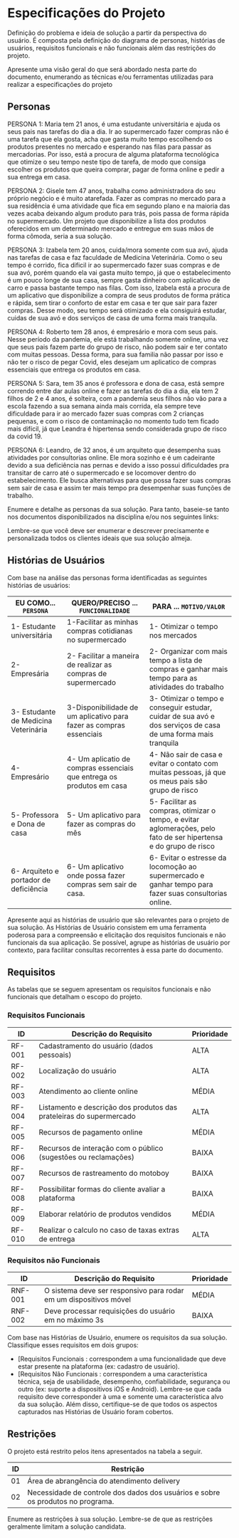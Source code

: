 # Especificações do Projeto


Definição do problema e ideia de solução a partir da perspectiva do usuário. É composta pela definição do  diagrama de personas, histórias de usuários, requisitos funcionais e não funcionais além das restrições do projeto.

Apresente uma visão geral do que será abordado nesta parte do documento, enumerando as técnicas e/ou ferramentas utilizadas para realizar a especificações do projeto

## Personas

PERSONA 1: Maria tem 21 anos, é uma estudante universitária e ajuda os seus pais nas tarefas do dia a dia. Ir ao supermercado fazer compras não é uma tarefa que ela gosta, acha que gasta muito tempo escolhendo os produtos presentes no mercado e esperando nas filas para passar as mercadorias. Por isso, está a procura de alguma plataforma tecnológica que otimize o seu tempo neste tipo de tarefa, de modo que consiga escolher os produtos que queira comprar, pagar de forma online e pedir a sua entrega em casa.


PERSONA 2: Gisele tem 47 anos, trabalha como administradora do seu próprio negócio e é muito atarefada. Fazer as compras no mercado para a sua residência é uma atividade que fica em segundo plano e na maioria das vezes acaba deixando algum produto para trás, pois passa de forma rápida no supermercado. Um projeto que disponibilize a lista dos produtos oferecidos em um determinado mercado e entregue em suas mãos de forma cômoda, seria a sua solução.


PERSONA 3: Izabela tem 20 anos, cuida/mora somente com sua avó, ajuda nas tarefas de casa e faz faculdade de Medicina Veterinária. Como o seu tempo é corrido, fica dificil ir ao supermercado fazer suas compras e de sua avó, porém quando ela vai gasta muito tempo, já que o estabelecimento é um pouco longe de sua casa, sempre gasta dinheiro com aplicativo de carro e passa bastante tempo nas filas. Com isso, Izabela está a procura de um aplicativo que disponibilize a compra de seus produtos de forma prática e rápida, sem tirar o conforto de estar em casa e ter que sair para fazer compras. Desse modo, seu tempo será otimizado e ela consiguirá estudar, cuidas de sua avó e dos serviços de casa de uma forma mais tranquila.


PERSONA 4: Roberto tem 28 anos, é empresário e mora com seus pais. Nesse período da pandemia, ele está trabalhando somente online, uma vez que seus pais fazem parte do grupo de risco, não podem sair e ter contato com muitas pessoas. Dessa forma, para sua familia não passar por isso e não ter o risco de pegar Covid, eles desejam um aplicatico de compras essenciais que entrega os  produtos em casa.

PERSONA 5: Sara, tem 35 anos é professora e dona de casa, está sempre correndo entre dar aulas online e fazer as tarefas do dia a dia, ela tem 2 filhos de 2 e 4 anos, é solteira, com a pandemia seus filhos não vão para a escola fazendo a sua semana ainda mais corrida, ela sempre teve dificuldade para ir ao mercado fazer suas compras com 2 crianças pequenas, e com o risco de contaminação no momento tudo tem ficado mais difícil, já que Leandra é hipertensa sendo considerada grupo de risco da covid 19.

PERSONA 6: Leandro, de 32 anos, é um arquiteto que desempenha suas atividades por consultorias online. Ele mora sozinho e é um cadeirante devido a sua deficiência nas pernas e devido a isso possui dificuldades pra transitar de carro até o supermercado e se locomover dentro do estabelecimento. Ele busca alternativas para que possa fazer suas compras sem sair de casa e assim ter mais tempo pra desempenhar suas funções de trabalho.


Enumere e detalhe as personas da sua solução. Para tanto, baseie-se tanto nos documentos disponibilizados na disciplina e/ou nos seguintes links:


>
Lembre-se que você deve ser enumerar e descrever precisamente e personalizada todos os clientes ideais que sua solução almeja.

## Histórias de Usuários

Com base na análise das personas forma identificadas as seguintes histórias de usuários:

|EU COMO... `PERSONA`| QUERO/PRECISO ... `FUNCIONALIDADE` |  PARA ... `MOTIVO/VALOR`                 |
|--------------------|------------------------------------|  ----------------------------------------|
|1- Estudante universitária  | 1-Facilitar as minhas compras cotidianas no supermercado |1- Otimizar o tempo nos mercados|
|2- Empresária | 2- Facilitar a maneira de realizar as compras de supermercado | 2- Organizar com mais tempo a lista de compras e ganhar mais tempo para as atividades do trabalho|
|3- Estudante de Medicina Veterinária  | 3-Disponibilidade de um aplicativo para fazer as compras essenciais  |3- Otimizar o tempo e conseguir estudar, cuidar de sua avó e dos serviços de casa de uma forma mais tranquila|
|4- Empresário    | 4- Um aplicatio de compras essenciais que entrega os produtos em casa                                                    |4- Não sair de casa e evitar o contato com muitas pessoas, já que os meus pais são grupo de risco|
|5- Professora e Dona de casa | 5- Um aplicativo para fazer as compras do mês |5-  Facilitar as compras, otimizar o tempo, e evitar aglomerações, pelo fato de ser hipertensa e do grupo de risco  |
|6- Arquiteto e portador de deficiência  | 6- Um aplicativo onde possa fazer compras sem sair de casa. |6- Evitar o estresse da locomoção ao supermercado e ganhar tempo para fazer suas consultorias online. |

Apresente aqui as histórias de usuário que são relevantes para o projeto de sua solução. As Histórias de Usuário consistem em uma ferramenta poderosa para a compreensão e elicitação dos requisitos funcionais e não funcionais da sua aplicação. Se possível, agrupe as histórias de usuário por contexto, para facilitar consultas recorrentes à essa parte do documento.



## Requisitos

As tabelas que se seguem apresentam os requisitos funcionais e não funcionais que detalham o escopo do projeto.

### Requisitos Funcionais

|ID    | Descrição do Requisito  | Prioridade |
|------|-----------------------------------------|----|
|RF-001| Cadastramento do usuário (dados pessoais)| ALTA | 
|RF-002| Localização do usuário                  | ALTA |
|RF-003| Atendimento ao cliente online           | MÉDIA |
|RF-004| Listamento e descrição dos produtos das prateleiras do supermercado  | ALTA |
|RF-005| Recursos de pagamento online            | MÉDIA |
|RF-006| Recursos de interação com o público (sugestões ou reclamações)   | BAIXA |
|RF-007| Recursos de rastreamento do motoboy     | BAIXA |
|RF-008| Possibilitar formas do cliente avaliar a plataforma   | BAIXA |
|RF-009| Elaborar relatório de produtos vendidos  | MÉDIA |
|RF-010| Realizar o calculo no caso de taxas extras de entrega | ALTA |


### Requisitos não Funcionais

|ID     | Descrição do Requisito  |Prioridade |
|-------|-------------------------|----|
|RNF-001| O sistema deve ser responsivo para rodar em um dispositivos móvel | MÉDIA | 
|RNF-002| Deve processar requisições do usuário em no máximo 3s |  BAIXA | 

Com base nas Histórias de Usuário, enumere os requisitos da sua solução. Classifique esses requisitos em dois grupos:

- [Requisitos Funcionais
 :
 correspondem a uma funcionalidade que deve estar presente na
  plataforma (ex: cadastro de usuário).
- [Requisitos Não Funcionais
  :
  correspondem a uma característica técnica, seja de usabilidade,
  desempenho, confiabilidade, segurança ou outro (ex: suporte a
  dispositivos iOS e Android).
Lembre-se que cada requisito deve corresponder à uma e somente uma
característica alvo da sua solução. Além disso, certifique-se de que
todos os aspectos capturados nas Histórias de Usuário foram cobertos.

## Restrições

O projeto está restrito pelos itens apresentados na tabela a seguir.

|ID| Restrição                                             |
|--|-------------------------------------------------------|
|01| Área de abrangência do atendimento delivery           |
|02| Necessidade de controle dos dados dos usuários e sobre os produtos no programa.  |


Enumere as restrições à sua solução. Lembre-se de que as restrições geralmente limitam a solução candidata.


